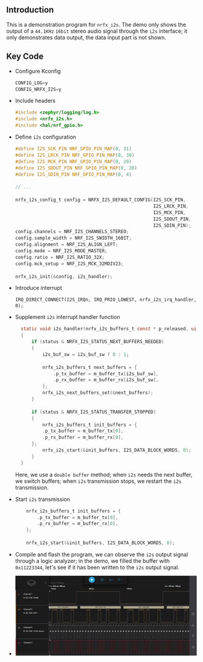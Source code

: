 ## Introduction
This is a demonstration program for `nrfx_i2s`. The demo only shows the output of a `44.1KHz` `16bit` stereo audio signal through the `i2s` interface; it only demonstrates data output, the data input part is not shown.

## Key Code
* Configure Kconfig
    ```c
    CONFIG_LOG=y
    CONFIG_NRFX_I2S=y
    ```
* Include headers
    ```c
    #include <zephyr/logging/log.h>
    #include <nrfx_i2s.h>
    #include <hal/nrf_gpio.h>
    ```
* Define `i2s` configuration
    ```c
    #define I2S_SCK_PIN NRF_GPIO_PIN_MAP(0, 31)
    #define I2S_LRCK_PIN NRF_GPIO_PIN_MAP(0, 30)
    #define I2S_MCK_PIN NRF_GPIO_PIN_MAP(0, 29)
    #define I2S_SDOUT_PIN NRF_GPIO_PIN_MAP(0, 28)
    #define I2S_SDIN_PIN NRF_GPIO_PIN_MAP(0, 4)

    // ...

    nrfx_i2s_config_t config = NRFX_I2S_DEFAULT_CONFIG(I2S_SCK_PIN,
                                                       I2S_LRCK_PIN,
                                                       I2S_MCK_PIN,
                                                       I2S_SDOUT_PIN,
                                                       I2S_SDIN_PIN);
    config.channels = NRF_I2S_CHANNELS_STEREO;
    config.sample_width = NRF_I2S_SWIDTH_16BIT;
    config.alignment = NRF_I2S_ALIGN_LEFT;
    config.mode = NRF_I2S_MODE_MASTER;
    config.ratio = NRF_I2S_RATIO_32X;
    config.mck_setup = NRF_I2S_MCK_32MDIV23;

    nrfx_i2s_init(&config, i2s_handler);
    ```
* Introduce interrupt
  ```
  IRQ_DIRECT_CONNECT(I2S_IRQn, IRQ_PRIO_LOWEST, nrfx_i2s_irq_handler, 0);
  ```
* Supplement `i2s` interrupt handler function
  ```c
    static void i2s_handler(nrfx_i2s_buffers_t const * p_released, uint32_t status)
    {
        if (status & NRFX_I2S_STATUS_NEXT_BUFFERS_NEEDED)
        {
            i2s_buf_sw = i2s_buf_sw ? 0 : 1;

            nrfx_i2s_buffers_t next_buffers = {
                .p_tx_buffer = m_buffer_tx[i2s_buf_sw],
                .p_rx_buffer = m_buffer_rx[i2s_buf_sw],
            };
            nrfx_i2s_next_buffers_set(&next_buffers);
        }

        if (status & NRFX_I2S_STATUS_TRANSFER_STOPPED)
        {
            nrfx_i2s_buffers_t init_buffers = {
            .p_tx_buffer = m_buffer_tx[0],
            .p_rx_buffer = m_buffer_rx[0],
        };
            nrfx_i2s_start(&init_buffers, I2S_DATA_BLOCK_WORDS, 0);
        }
    }
  ```
  Here, we use a `double buffer` method; when `i2s` needs the next buffer, we switch buffers; when `i2s` transmission stops, we restart the `i2s` transmission.

* Start `i2s` transmission
    ```c
        nrfx_i2s_buffers_t init_buffers = {
            .p_tx_buffer = m_buffer_tx[0],
            .p_rx_buffer = m_buffer_rx[0],
        };

        nrfx_i2s_start(&init_buffers, I2S_DATA_BLOCK_WORDS, 0);
    ```

* Compile and flash the program, we can observe the `i2s` output signal through a logic analyzer; in the demo, we filled the buffer with `0x11223344`, let's see if it has been written to the `i2s` output signal.
* 
    ![write](img/tx.PNG)